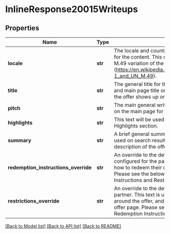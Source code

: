 # InlineResponse20015Writeups

## Properties
Name | Type | Description | Notes
------------ | ------------- | ------------- | -------------
**locale** | **str** | The locale and country code which represents the language for the content. This should use the ISO-3166-1 and UN M.49 variation of the IETF language tag (https://en.wikipedia.org/wiki/IETF_language_tag#ISO_3166-1_and_UN_M.49).  | 
**title** | **str** | The general title for the offer. This will appear as the link text and main page title on the offer listing and elsewhere where the offer shows up on Groupon.  | 
**pitch** | **str** | The main general writeup for the offer. This text will be used on the main page for the offer.  | 
**highlights** | **str** | This text will be used on the main page for the offer in the Highlights section.  | [optional] 
**summary** | **str** | A brief general summary description for the offer. This will be used on search results and other places where a brief description of the offer appears.  | [optional] 
**redemption_instructions_override** | **str** | An override to the default redemption instructions text configured for the partner. This text is used to inform users how to redeem their offer, and will appear on the voucher. Please see the below section on Overriding Redemption Instructions and Restrictions.  | [optional] 
**restrictions_override** | **str** | An override to the default restrictions text configured for the partner. This text is used to inform users are restrictions around the offer, and will appear on the voucher and the offer page. Please see the below section on Overriding Redemption Instructions and Restrictions.  | [optional] 

[[Back to Model list]](../README.md#documentation-for-models) [[Back to API list]](../README.md#documentation-for-api-endpoints) [[Back to README]](../README.md)

